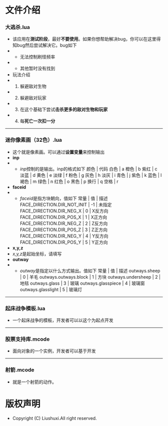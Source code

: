 # 文件介绍
### 大逃杀.lua
- 该应用在**测试阶段**，最好**不要使用**。如果你想帮助解决bug，你可以在这里得知bug然后尝试解决它。bug如下
- - 无法控制刷怪频率
- - 其他暂时没有找到
- 玩法介绍
- 1. 躲避敌对生物
- 2. 躲避敌对玩家
- 3. 在这个基础下尝试**击杀更多的敌对生物和玩家**
- 4. 每**死亡一次扣一分**
---
### 迷你像素画（32色）.lua
- 这个就是像素画。可以通过**设置变量**来控制输出
- **inp**
- - *inp*控制的是输出。inp的格式如下
颜色 | 代码
白色 | a
橙色 | b
紫红 | c
淡蓝 | d
黄色 | e
淡绿 | f
粉色 | g
灰色 | h
淡灰 | i
青色 | j
紫色 | k
蓝色 | l
褐色 | m
绿色 | n
红色 | o
黑色 | p
换行 | q
空格 | r
- **faceid**
- - *faceid*是指方块朝向，值如下
常量 | 值 | 描述
FACE_DIRECTION.DIR_NOT_INIT | -1 | 未指定
FACE_DIRECTION.DIR_NEG_X | 0 | X反方向
FACE_DIRECTION.DIR_POS_X | 1 | X正方向
FACE_DIRECTION.DIR_NEG_Z | 2 | Z反方向
FACE_DIRECTION.DIR_POS_Z | 3 | Z正方向
FACE_DIRECTION.DIR_NEG_Y | 4 | Y反方向
FACE_DIRECTION.DIR_POS_Y | 5 | Y正方向
- **x,y,z**
- *x,y,z*是起始坐标，请填写
- **outway**
- - *outway*是指定以什么方式输出。值如下
常量 | 值 | 描述
outways.sheep | 0 | 羊毛
outways.outways.block | 1 | 方块
outways.undersheep | 2 | 地毯
outways.glass | 3 | 玻璃
outways.glasspiece | 4 | 玻璃窗
outways.glasslight | 5 | 玻璃灯
---
### 起床战争模板.lua
- 一个起床战争的模板，开发者可以以这个为起点开发
---
### 股票支持库.mcode
- 面向对象的一个实例，开发者可以基于开发
---
### 射箭.mcode
- 就是一个射箭的动作。
# 版权声明
- Copyright (C) Liushuxi.All right reserved.

